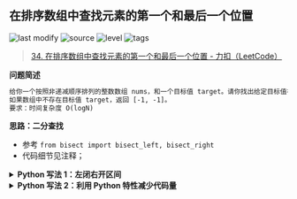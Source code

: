 ## 在排序数组中查找元素的第一个和最后一个位置
<!--START_SECTION:badge-->

![last modify](https://img.shields.io/static/v1?label=last%20modify&message=2022-10-14%2014%3A59%3A33&color=yellowgreen&style=flat-square)
![source](https://img.shields.io/static/v1?label=source&message=LeetCode&color=green&style=flat-square)
![level](https://img.shields.io/static/v1?label=level&message=%E4%B8%AD%E7%AD%89&color=yellow&style=flat-square)
![tags](https://img.shields.io/static/v1?label=tags&message=%E4%BA%8C%E5%88%86%E6%9F%A5%E6%89%BE%2C%20LeetCode%20Hot%20100&color=orange&style=flat-square)

<!--END_SECTION:badge-->
<!--info
tags: [二分, lc100]
source: LeetCode
level: 中等
number: '0034'
name: 在排序数组中查找元素的第一个和最后一个位置
companies: []
-->

> [34. 在排序数组中查找元素的第一个和最后一个位置 - 力扣（LeetCode）](https://leetcode.cn/problems/find-first-and-last-position-of-element-in-sorted-array/)

<summary><b>问题简述</b></summary>

```txt
给你一个按照非递减顺序排列的整数数组 nums，和一个目标值 target。请你找出给定目标值在数组中的开始位置和结束位置。
如果数组中不存在目标值 target，返回 [-1, -1]。
要求：时间复杂度 O(logN)
```

<!-- 
<details><summary><b>详细描述</b></summary>

```txt
```

</details>
-->

<!-- <div align="center"><img src="../../../_assets/xxx.png" height="300" /></div> -->

<summary><b>思路：二分查找</b></summary>

- 参考 `from bisect import bisect_left, bisect_right`
- 代码细节见注释；

<details><summary><b>Python 写法 1：左闭右开区间</b></summary>

```python
class Solution:
    def searchRange(self, nums: List[int], target: int) -> List[int]:
        if not nums: return [-1, -1]

        # 找最左侧的 target
        l, r = 0, len(nums)
        while l < r:  # 退出循环时 l == r
            m = l + (r - l) // 2
            if nums[m] < target:
                l = m + 1
            else:
                r = m

        # 不存在 target
        if l == len(nums) or nums[l] != target:
            return [-1, -1]
        
        L = l
        # 找最右侧的 target
        l, r = 0, len(nums)
        while l < r:
            m = l + (r - l) // 2
            if nums[m] <= target:  # 与找最左侧只有 <= 这一处区别
                l = m + 1
            else:
                r = m
        
        R = r - 1  # 注意 r 是开区间
        return [L, R]
```

</details>


<details><summary><b>Python 写法 2：利用 Python 特性减少代码量</b></summary>

```python
class Solution:
    def searchRange(self, nums: List[int], target: int) -> List[int]:
        if not nums: return [-1, -1]

        def bisect(l, r, com):
            while l < r:
                m = l + (r - l) // 2
                if eval(f'{nums[m]} {com} {target}'):
                    l = m + 1
                else:
                    r = m
            return l  # 退出循环时 l == r

        # 找最左侧的 target
        L = bisect(0, len(nums), '<')
        # 不存在 target
        if L == len(nums) or nums[L] != target:
            return [-1, -1]
        
        R = bisect(0, len(nums), '<=') - 1
        return [L, R]
```

</details>
